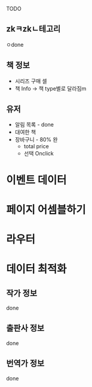 TODO
## zkㅋzkㄴ테고리
ㅇdone

## 책 정보
* 시리즈 구매 셀 
* 책 Info -> 책 type별로 달라짐m


## 유저
* 알림 목록 - done
* 대여한 책
* 장바구니 - 80% 완
  * total price
  * 선택 Onclick 

# 이벤트 데이터

# 페이지 어셈블하기

# 라우터

# 데이터 최적화


## 작가 정보
done

## 출판사 정보
done

## 번역가 정보
done
